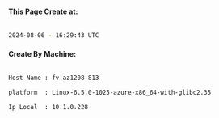 
   
#### This Page Create at:

```bash

2024-08-06 - 16:29:43 UTC

```

#### Create By Machine:

```bash

Host Name : fv-az1208-813

platform  : Linux-6.5.0-1025-azure-x86_64-with-glibc2.35

Ip Local  : 10.1.0.228

```


